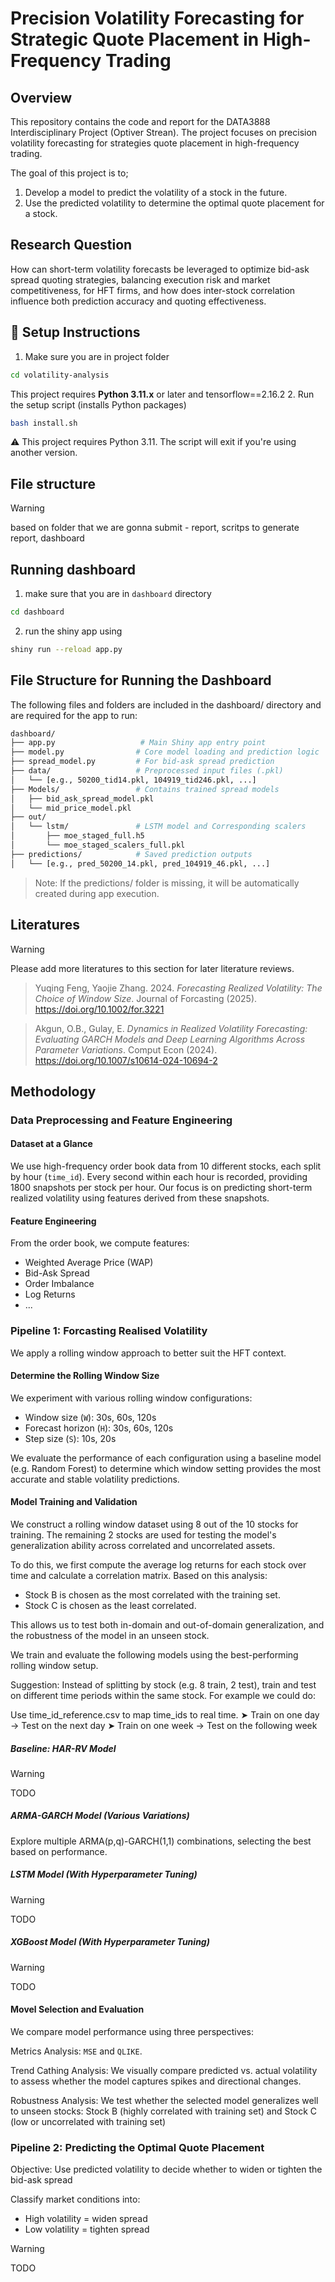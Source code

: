 # Precision Volatility Forecasting for Strategic Quote Placement in High-Frequency Trading
## Overview

This repository contains the code and report for the DATA3888 Interdisciplinary Project (Optiver Strean).
The project focuses on precision volatility forecasting for strategies quote placement in high-frequency trading.

The goal of this project is to;
1. Develop a model to predict the volatility of a stock in the future.
2. Use the predicted volatility to determine the optimal quote placement for a stock.

## Research Question
How can short-term volatility forecasts be leveraged to optimize bid-ask spread quoting strategies, balancing execution risk and market competitiveness, for HFT firms, and how does inter-stock correlation influence both prediction accuracy and quoting effectiveness.


## 🚀 Setup Instructions
1. Make sure you are in project folder 
```bash
cd volatility-analysis
```
This project requires **Python 3.11.x** or later and tensorflow==2.16.2 
2. Run the setup script (installs Python packages)
```bash
bash install.sh
```
⚠️ This project requires Python 3.11. The script will exit if you're using another version.

## File structure 
>[!WARNING]
> based on folder that we are gonna submit - report, scritps to generate report, dashboard


## Running dashboard 
1. make sure that you are in `dashboard` directory 
```bash
cd dashboard
```
2. run the shiny app using 
```bash
shiny run --reload app.py  
```

##  File Structure for Running the Dashboard
The following files and folders are included in the dashboard/ directory and are required for the app to run:
```bash
dashboard/
├── app.py                   # Main Shiny app entry point
├── model.py                # Core model loading and prediction logic
├── spread_model.py         # For bid-ask spread prediction
├── data/                   # Preprocessed input files (.pkl)
│   └── [e.g., 50200_tid14.pkl, 104919_tid246.pkl, ...]
├── Models/                 # Contains trained spread models
│   ├── bid_ask_spread_model.pkl
│   └── mid_price_model.pkl
├── out/
│   └── lstm/               # LSTM model and Corresponding scalers
│       ├── moe_staged_full.h5
│       └── moe_staged_scalers_full.pkl
├── predictions/            # Saved prediction outputs
│   └── [e.g., pred_50200_14.pkl, pred_104919_46.pkl, ...]
```
 > Note: If the predictions/ folder is missing, it will be automatically created during app execution.


## Literatures

>[!WARNING]
> Please add more literatures to this section for later literature reviews.

> Yuqing Feng, Yaojie Zhang. 2024. *Forecasting Realized Volatility: The Choice of Window Size*. Journal of Forcasting (2025). https://doi.org/10.1002/for.3221

> Akgun, O.B., Gulay, E. *Dynamics in Realized Volatility Forecasting: Evaluating GARCH Models and Deep Learning Algorithms Across Parameter Variations*. Comput Econ (2024). https://doi.org/10.1007/s10614-024-10694-2

## Methodology

### Data Preprocessing and Feature Engineering

#### Dataset at a Glance

We use high-frequency order book data from 10 different stocks, each split by hour (`time_id`).
Every second within each hour is recorded, providing 1800 snapshots per stock per hour.
Our focus is on predicting short-term realized volatility using features derived from these snapshots.

#### Feature Engineering

From the order book, we compute features:

- Weighted Average Price (WAP)
- Bid-Ask Spread
- Order Imbalance
- Log Returns
- ...

### Pipeline 1: Forcasting Realised Volatility

We apply a rolling window approach to better suit the HFT context.

#### Determine the Rolling Window Size

We experiment with various rolling window configurations:

- Window size (`W`): 30s, 60s, 120s
- Forecast horizon (`H`): 30s, 60s, 120s
- Step size (`S`): 10s, 20s

We evaluate the performance of each configuration using a baseline model (e.g. Random Forest) to determine which window setting provides the most accurate and stable volatility predictions.

#### Model Training and Validation

We construct a rolling window dataset using 8 out of the 10 stocks for training.
The remaining 2 stocks are used for testing the model's generalization ability across correlated and uncorrelated assets.

To do this, we first compute the average log returns for each stock over time and calculate a correlation matrix.
Based on this analysis:

- Stock B is chosen as the most correlated with the training set.
- Stock C is chosen as the least correlated.

This allows us to test both in-domain and out-of-domain generalization, and the robustness of the model in an unseen stock.

We train and evaluate the following models using the best-performing rolling window setup.

Suggestion: Instead of splitting by stock (e.g. 8 train, 2 test), train and test on different time periods within the same stock.​
 For example we could do: ​

Use time_id_reference.csv to map time_ids to real time.​
 ➤ Train on one day → Test on the next day​
 ➤ Train on one week → Test on the following week ​


##### Baseline: HAR-RV Model

>[!WARNING]
> TODO

##### ARMA-GARCH Model (Various Variations)

Explore multiple ARMA(p,q)-GARCH(1,1) combinations, selecting the best based on performance.

##### LSTM Model (With Hyperparameter Tuning)

>[!WARNING]
> TODO

##### XGBoost Model (With Hyperparameter Tuning)

>[!WARNING]
> TODO

#### Movel Selection and Evaluation

We compare model performance using three perspectives:

Metrics Analysis: `MSE` and `QLIKE`.

Trend Cathing Analysis: We visually compare predicted vs. actual volatility to assess whether the model captures spikes and directional changes.

Robustness Analysis: We test whether the selected model generalizes well to unseen stocks: Stock B (highly correlated with training set) and Stock C (low or uncorrelated with training set)

### Pipeline 2: Predicting the Optimal Quote Placement

Objective: Use predicted volatility to decide whether to widen or tighten the bid-ask spread

Classify market conditions into:

- High volatility = widen spread
- Low volatility = tighten spread

>[!WARNING]
> TODO
